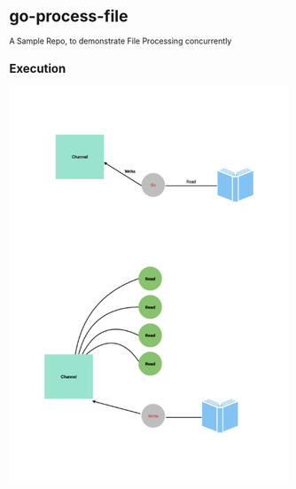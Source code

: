 # go-process-file
A Sample Repo, to demonstrate File Processing concurrently


## Execution 

<img src="./go-process-file.png" alt="Execution Logo">
